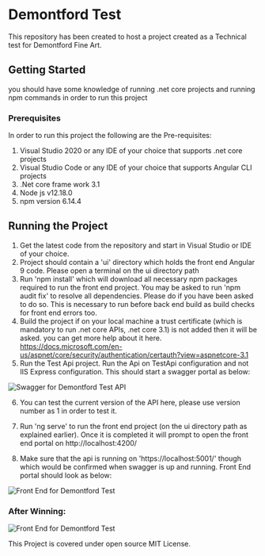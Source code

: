 # Demontford Test
This repository has been created to host a project created as a Technical test for Demontford Fine Art.

## Getting Started
you should have some knowledge of running .net core projects and running npm commands in order to run this project

### Prerequisites
In order to run this project the following are the Pre-requisites:
1) Visual Studio 2020 or any IDE of your choice that supports .net core projects
2) Visual Studio Code or any IDE of your choice that supports Angular CLI projects
3) .Net core frame work 3.1
4) Node js v12.18.0
5) npm version 6.14.4

## Running the Project
1) Get the latest code from the repository and start in Visual Studio or IDE of your choice.
2) Project should contain a 'ui' directory which holds the front end Angular 9 code. Please open a terminal on the ui directory path
3) Run 'npm install' which will download all necessary npm packages required to run the front end project. You may be asked to run 'npm audit fix' to resolve all dependencies.
Please do if you have been asked to do so. This is necessary to run before back end build as build checks for front end errors too.
4) Build the project if on your local machine a trust certificate (which is mandatory to run .net core APIs, .net core 3.1) is not added then it will be asked. 
you can get more help about it here. https://docs.microsoft.com/en-us/aspnet/core/security/authentication/certauth?view=aspnetcore-3.1
5) Run the Test Api project. Run the Api on TestApi configuration and not IIS Express configuration. This should start a swagger portal as below:

![Swagger for Demontford Test API](http://samlad.co.uk/clientimages/swagger1.png)

6) You can test the current version of the API here, please use version number as 1 in order to test it.

7) Run 'ng serve' to run the front end project (on the ui directory path as explained earlier). Once it is completed it will prompt to open the front end portal on http://localhost:4200/
8) Make sure that the api is running on 'https://localhost:5001/' though which would be confirmed when swagger is up and running. Front End portal should look as below:

![Front End for Demontford Test](http://samlad.co.uk/clientimages/ui2.png)

### After Winning:

![Front End for Demontford Test](http://samlad.co.uk/clientimages/ui1.png)




This Project is covered under open source MIT License.
